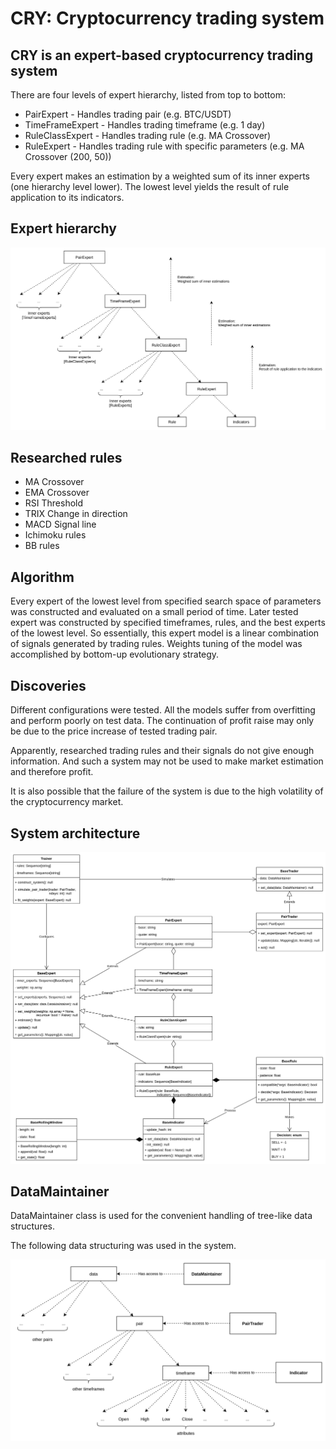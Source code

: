 # CRY: Cryptocurrency trading system


## CRY is an expert-based cryptocurrency trading system

There are four levels of expert hierarchy, listed from top to bottom: 

* PairExpert - Handles trading pair (e.g. BTC/USDT)
* TimeFrameExpert - Handles trading timeframe (e.g. 1 day)
* RuleClassExpert - Handles trading rule (e.g. MA Crossover)
* RuleExpert - Handles trading rule with specific parameters (e.g. MA Crossover (200, 50))


Every expert makes an estimation by a weighted sum of its inner experts (one hierarchy level lower). The lowest level yields the result of rule application to its indicators.


## Expert hierarchy
![Expert hierarchy ](./resources/Expert.png)

## Researched rules

* MA Crossover
* EMA Crossover
* RSI Threshold
* TRIX Change in direction
* MACD Signal line
* Ichimoku rules
* BB rules

## Algorithm

Every expert of the lowest level from specified search space of parameters was constructed and evaluated on a small period of time. Later tested expert was constructed by specified timeframes, rules, and the best experts of the lowest level. So essentially, this expert model is a linear combination of signals generated by trading rules. Weights tuning of the model was accomplished by bottom-up evolutionary strategy.


## Discoveries

Different configurations were tested. All the models suffer from overfitting and perform poorly on test data. The continuation of profit raise may only be due to the price increase of tested trading pair.

Apparently, researched trading rules and their signals do not give enough information. And such a system may not be used to make market estimation and therefore profit.

It is also possible that the failure of the system is due to the high volatility of the cryptocurrency market.


## System architecture
![System architecture ](./resources/UML.png)


## DataMaintainer

DataMaintainer class is used for the convenient handling of tree-like data structures.

The following data structuring was used in the system.

![DataMaintainer structure ](./resources/DataMaintainer.png)